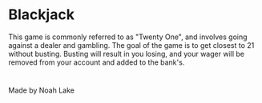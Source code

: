 # Blackjack
This game is commonly referred to as "Twenty One", and involves going against a dealer and gambling.
The goal of the game is to get closest to 21 without busting.
Busting will result in you losing, and your wager will be removed from your account and added to the bank's.
#
Made by Noah Lake
